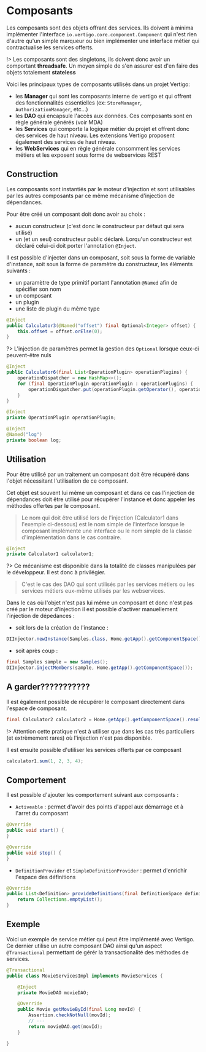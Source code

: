 # Composants

Les composants sont des objets offrant des services.
Ils doivent à minima implémenter l'interface `io.vertigo.core.component.Component` qui n'est rien d'autre qu'un simple marqueur ou bien implémenter une interface métier qui contractualise les services offerts.

!> Les composants sont des singletons, ils doivent donc avoir un comportant **threadsafe**. Un moyen simple de s'en assurer est d'en faire des objets totalement **stateless**

Voici les principaux types de composants utilisés dans un projet Vertigo:
- les **Manager** qui sont les composants interne de vertigo et qui offrent des fonctionnalités essentielles (ex: `StoreManager`,  `AuthorizationManager`, etc...) 
- les **DAO** qui encapsule l'accès aux données. Ces composants sont en règle générale générés (voir MDA)
- les **Services** qui comporte la logique métier du projet et offrent donc des services de haut niveau. Les extensions Vertigo proposent également des services de haut niveau.
- les **WebServices** qui en règle générale consomment les services métiers et les exposent sous forme de webservices REST


## Construction

Les composants sont instantiés par le moteur d'injection et sont utilisables par les autres composants par ce même mécanisme d'injection de dépendances.

Pour être créé un composant doit donc avoir au choix :

- aucun constructeur (c'est donc le constructeur par défaut qui sera utilisé)
- un (et un seul) constructeur public déclaré. Lorqu'un constructeur est déclaré celui-ci doit porter l'annotation `@Inject`. 


Il est possible d'injecter dans un composant, soit sous la forme de variable d'instance, soit sous la forme de paramètre du constructeur, les éléments suivants :

- un paramètre de type primitif portant l'annotation `@Named` afin de spécifier son nom
- un composant
- un plugin
- une liste de plugin du même type 


```java
@Inject
public Calculator3(@Named("offset") final Optional<Integer> offset) {
	this.offset = offset.orElse(0);
}
```

?> L'injection de paramètres permet la gestion des `Optional` lorsque ceux-ci peuvent-être nuls


```java
@Inject
public Calculator6(final List<OperationPlugin> operationPlugins) {
	operationDispatcher = new HashMap<>();
	for (final OperationPlugin operationPlugin : operationPlugins) {
		operationDispatcher.put(operationPlugin.getOperator(), operationPlugin);
	}
}
```

```java
@Inject
private OperationPlugin operationPlugin;
```

```java
@Inject
@Named("log")
private boolean log;
```

## Utilisation

Pour être utilisé par un traitement un composant doit être récupéré dans l'objet nécessitant l'utilisation de ce composant. 

Cet objet est souvent lui même un composant et dans ce cas l'injection de dépendances doit être utilisé pour récupérer l'instance et donc appeler les méthodes offertes par le composant.

> Le nom qui doit être utilisé lors de l'injection (Calculator1 dans l'exemple ci-dessous) est le nom simple de l'interface lorsque le composant implémente une interface ou le nom simple de la classe d'implémentation dans le cas contraire.

```java
@Inject
private Calculator1 calculator1;
```

?> Ce mécanisme est disponible dans la totalité de classes manipulées par le développeur. Il est donc à privilégier.

> C'est le cas des DAO qui sont utilisés par les services métiers ou les services métiers eux-même utilisés par les webservices.

Dans le cas où l'objet n'est pas lui même un composant et donc n'est pas créé par le moteur d'injection il est possible d'activer manuellement l'injection de dépedances :
- soit lors de la création de l'instance :
```java
DIInjector.newInstance(Samples.class, Home.getApp().getComponentSpace())
```
- soit après coup :
```java
final Samples sample = new Samples();
DIInjector.injectMembers(sample, Home.getApp().getComponentSpace());
```

## A garder???????????

Il est également possible de récupérer le composant directement dans l'espace de composant.

```java
final Calculator2 calculator2 = Home.getApp().getComponentSpace().resolve(Calculator2.class)
```
!> Attention cette pratique n'est à utiliser que dans les cas très particuliers (et extrèmement rares) où l'injection n'est pas disponible.

Il est ensuite possible d'utiliser les services offerts par ce composant

```java
calculator1.sum(1, 2, 3, 4);
```

## Comportement

Il est possible d'ajouter les comportement suivant aux composants :
- `Activeable` : permet d'avoir des points d'appel aux démarrage et à l'arret du composant

```java
@Override
public void start() {
}

@Override
public void stop() {
}
```

- `DefinitionProvider` et `SimpleDefinitionProvider` : permet d'enrichir l'espace des définitions
```java
@Override
public List<Definition> provideDefinitions(final DefinitionSpace definitionSpace) {
	return Collections.emptyList();
}
```

## Exemple

Voici un exemple de service métier qui peut être implémenté avec Vertigo. Ce dernier utilise un autre composant DAO ainsi qu'un aspect `@Transactional` permettant de gérér la transactionalité des méthodes de services.

```java
@Transactional
public class MovieServicesImpl implements MovieServices {

	@Inject
	private MovieDAO movieDAO;

	@Override
	public Movie getMovieById(final Long movId) {
		Assertion.checkNotNull(movId);
		// ---
		return movieDAO.get(movId);
	}

}
```